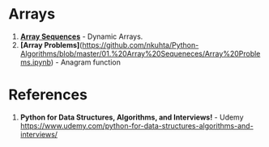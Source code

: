 # Arrays 

1.  **[Array Sequences](https://github.com/nkuhta/Python-Algorithms/tree/master/01.%20Array%20Sequeneces)** - Dynamic Arrays. 
2.  **[Array Problems]**(https://github.com/nkuhta/Python-Algorithms/blob/master/01.%20Array%20Sequeneces/Array%20Problems.ipynb) - Anagram function 



#  References
1.  **Python for Data Structures, Algorithms, and Interviews!** - Udemy
https://www.udemy.com/python-for-data-structures-algorithms-and-interviews/